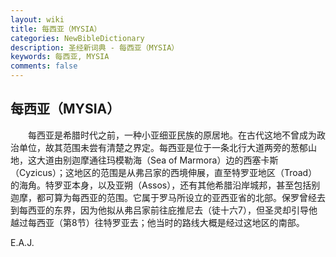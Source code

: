 ```yaml
---
layout: wiki
title: 每西亚（MYSIA）
categories: NewBibleDictionary
description: 圣经新词典 - 每西亚（MYSIA）
keywords: 每西亚, MYSIA
comments: false
---
```


## 每西亚（MYSIA）

　　每西亚是希腊时代之前，一种小亚细亚民族的原居地。在古代这地不曾成为政治单位，故其范围未尝有清楚之界定。每西亚是位于一条北行大道两旁的葱郁山地，这大道由别迦摩通往玛模勒海（Sea of Marmora）边的西塞卡斯（Cyzicus）；这地区的范围是从弗吕家的西境伸展，直至特罗亚地区（Troad）的海角。特罗亚本身，以及亚朔（Assos），还有其他希腊沿岸城邦，甚至包括别迦摩，都可算为每西亚的范围。它属于罗马所设立的亚西亚省的北部。保罗曾经去到每西亚的东界，因为他拟从弗吕家前往庇推尼去（徒十六7），但圣灵却引导他越过每西亚（第8节）往特罗亚去；他当时的路线大概是经过这地区的南部。

E.A.J.








